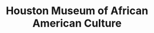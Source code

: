 ---
layout: repo
title: "Houston Museum of African American Culture"
id: 17363
permalink: repos/17363/
---